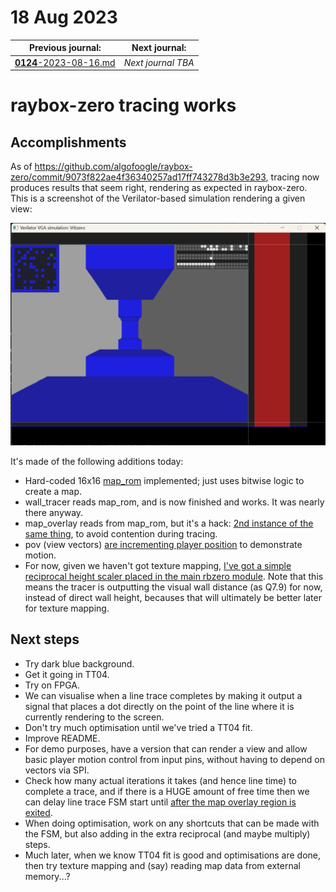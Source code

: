 # 18 Aug 2023

| Previous journal: | Next journal: |
|-|-|
| [**0124**-2023-08-16.md](./0124-2023-08-16.md) | *Next journal TBA* |

# raybox-zero tracing works

## Accomplishments

As of https://github.com/algofoogle/raybox-zero/commit/9073f822ae4f36340257ad17ff743278d3b3e293, tracing now produces results that seem right, rendering as expected in raybox-zero.
This is a screenshot of the Verilator-based simulation rendering a given view:

![raybox-zero running in Verilator simulation](i/0125-raybox-zero-sim.png)

It's made of the following additions today:
*   Hard-coded 16x16 [map_rom](https://github.com/algofoogle/raybox-zero/commit/9073f822ae4f36340257ad17ff743278d3b3e293#diff-fbde40805ef1861c573b98b5075f8c06c81a3592c4ea0891531f2df8431f5f42R1) implemented; just uses bitwise logic to create a map.
*   wall_tracer reads map_rom, and is now finished and works. It was nearly there anyway.
*   map_overlay reads from map_rom, but it's a hack: [2nd instance of the same thing](https://github.com/algofoogle/raybox-zero/commit/9073f822ae4f36340257ad17ff743278d3b3e293#diff-6c039f9e2e082508345b29a4737e227e8df567ebbd641a0564995fb6a4985dbeR87),
    to avoid contention during tracing.
*   pov (view vectors) [are incrementing player position](https://github.com/algofoogle/raybox-zero/commit/9073f822ae4f36340257ad17ff743278d3b3e293#diff-4ead95d35586bf218eeacf68dd8eff69c4487366e6bf247262dd9510c3d63137R23) to demonstrate motion.
*   For now, given we haven't got texture mapping, [I've got a simple reciprocal
    height scaler placed in the main rbzero module](https://github.com/algofoogle/raybox-zero/commit/9073f822ae4f36340257ad17ff743278d3b3e293#diff-6c039f9e2e082508345b29a4737e227e8df567ebbd641a0564995fb6a4985dbeR147). Note that this means the tracer is outputting the visual wall distance (as Q7.9) for now, instead of direct wall height, becauses that will ultimately be better later for texture mapping.

## Next steps

*   Try dark blue background.
*   Get it going in TT04.
*   Try on FPGA.
*   We can visualise when a line trace completes by making it output a signal
    that places a dot directly on the point of the line where it is currently
    rendering to the screen.
*   Don't try much optimisation until we've tried a TT04 fit.
*   Improve README.
*   For demo purposes, have a version that can render a view and allow basic player
    motion control from input pins, without having to depend on vectors via SPI.
*   Check how many actual iterations it takes (and hence line time) to
    complete a trace, and if there is a HUGE amount of free time then we can delay
    line trace FSM start until [after the map overlay region is exited](https://github.com/algofoogle/raybox-zero/commit/9073f822ae4f36340257ad17ff743278d3b3e293#diff-cf96bfffa2392b54c59a47ea4f10f78dd730fb7ec7632b0c4ef0e6671d9f7cecR6).
*   When doing optimisation, work on any shortcuts that can be made with the FSM, but also adding in the extra reciprocal (and maybe multiply) steps.
*   Much later, when we know TT04 fit is good and optimisations are done,
    then try texture mapping and (say) reading map data from external memory...?
